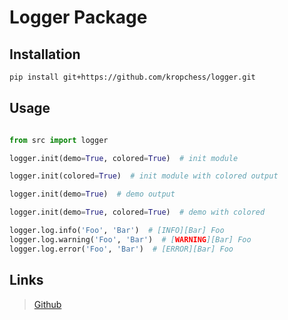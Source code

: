 # Logger Package

## Installation

```bash
pip install git+https://github.com/kropchess/logger.git
```

## Usage

```python

from src import logger

logger.init(demo=True, colored=True)  # init module

logger.init(colored=True)  # init module with colored output

logger.init(demo=True)  # demo output

logger.init(demo=True, colored=True)  # demo with colored

logger.log.info('Foo', 'Bar')  # [INFO][Bar] Foo
logger.log.warning('Foo', 'Bar')  # [WARNING][Bar] Foo
logger.log.error('Foo', 'Bar')  # [ERROR][Bar] Foo
```

## Links
> [Github](https://github.com/kropchess/logger/)
